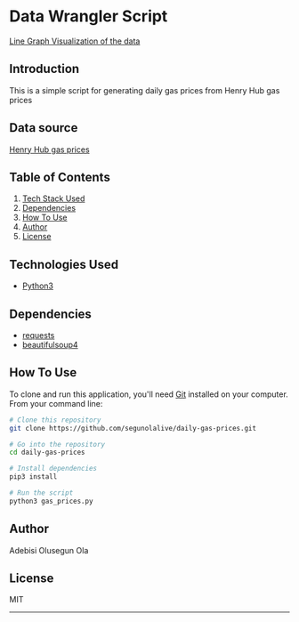 # Data Wrangler Script

[Line Graph  Visualization of the data](https://segunolalive.github.io/daily-gas-prices/)

## Introduction

This is a simple script for generating daily gas prices from Henry Hub gas prices

## Data source

[Henry Hub gas prices](http://www.eia.gov/dnav/ng/hist/rngwhhdm.htm)

## Table of Contents

1. [Tech Stack Used](/tech-stack-used/)
2. [Dependencies](/dependencies/)
3. [How To Use](/how-to-use/)
4. [Author](/author/)
5. [License](/license/)

## Technologies Used

- [Python3](https://www.python.org/downloads/)

## Dependencies

- [requests](https://requests.readthedocs.io/en/master/)
- [beautifulsoup4](https://pypi.org/project/beautifulsoup4/)

## How To Use

To clone and run this application, you'll need [Git](https://git-scm.com) installed on your computer. From your command line:

```bash
# Clone this repository
git clone https://github.com/segunolalive/daily-gas-prices.git

# Go into the repository
cd daily-gas-prices

# Install dependencies
pip3 install

# Run the script
python3 gas_prices.py
```

## Author

Adebisi Olusegun Ola

## License

MIT

---